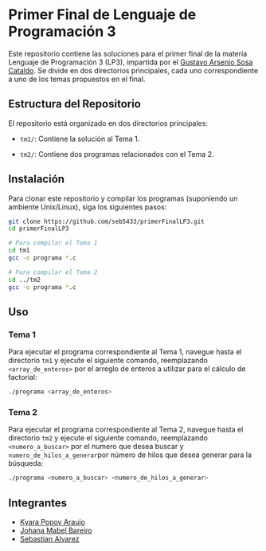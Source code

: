 # Primer Final de Lenguaje de Programación 3

Este repositorio contiene las soluciones para el primer final de la materia Lenguaje de Programación 3 (LP3), impartida por el [Gustavo Arsenio Sosa Cataldo](https://grado.pol.una.py/user/view.php?id=16412&course=6620). Se divide en dos directorios principales, cada uno correspondiente a uno de los temas propuestos en el final.

## Estructura del Repositorio

El repositorio está organizado en dos directorios principales:

- `tm1/`: Contiene la solución al Tema 1.

- `tm2/`: Contiene dos programas relacionados con el Tema 2.

## Instalación

Para clonar este repositorio y compilar los programas (suponiendo un ambiente Unix/Linux), siga los siguientes pasos:

```bash
git clone https://github.com/seb5433/primerFinalLP3.git
cd primerFinalLP3 

# Para compilar el Tema 1
cd tm1
gcc -o programa *.c

# Para compilar el Tema 2
cd ../tm2
gcc -o programa *.c
```

## Uso

### Tema 1

Para ejecutar el programa correspondiente al Tema 1, navegue hasta el directorio `tm1` y ejecute el siguiente comando, reemplazando  `<array_de_enteros>` por el arreglo de enteros a utilizar para el cálculo de factorial:

```bash
./programa <array_de_enteros>
```

### Tema 2

Para ejecutar el programa correspondiente al Tema 2, navegue hasta el directorio `tm2` y ejecute el siguiente comando, reemplazando  `<numero_a_buscar>` por el numero que desea buscar y `numero_de_hilos_a_generar`por número de hilos que desea generar para la búsqueda:

```bash
./programa <numero_a_buscar> <numero_de_hilos_a_generar>
```

## Integrantes
- [Kyara Popov Araujo](https://grado.pol.una.py/user/view.php?id=23845&course=6620)
- [Johana Mabel Bareiro](https://grado.pol.una.py/user/view.php?id=18639&course=6620)
- [Sebastian Alvarez](https://grado.pol.una.py/user/view.php?id=23677&course=6620)
